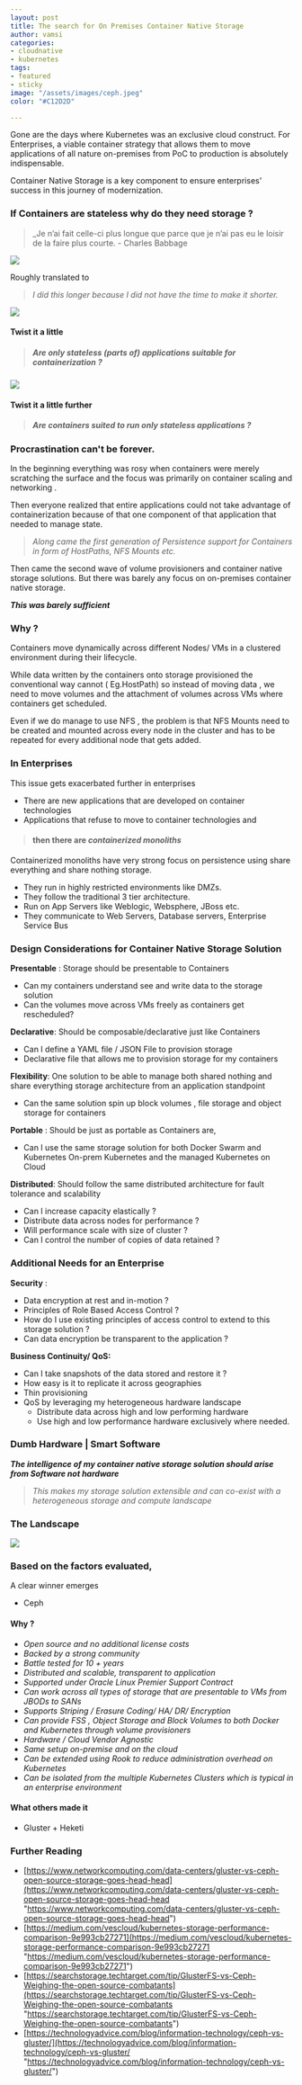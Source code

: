 ```yaml
---
layout: post
title: The search for On Premises Container Native Storage
author: vamsi
categories:
- cloudnative
- kubernetes
tags:
- featured
- sticky
image: "/assets/images/ceph.jpeg"
color: "#C12D2D"

---
```

Gone are the days where Kubernetes was an exclusive cloud construct. For Enterprises, a viable container strategy that allows them to move applications of all nature on-premises from PoC to production is absolutely indispensable. 

Container Native Storage is a key component to ensure enterprises' success in this journey of modernization. 

### If Containers are stateless why do they need storage ?

> _Je n’ai fait celle-ci plus longue que parce que je n’ai pas eu le loisir de la faire plus courte. - Charles Babbage

![](../assets/images/CephCharles.jpg)

Roughly translated to

> _I did this longer because I did not have the time to make it shorter._

![](../assets/images/twist.jpeg)

#### Twist it a little

> ##### _Are only **stateless** (parts of) applications suitable for **containerization** ?_

![](../assets/images/twist2.jpeg)

#### Twist it a little further

> ##### _Are **containers** suited to run only **stateless** applications ?_

### Procrastination can't be forever.

In the beginning everything was rosy when containers were merely scratching the surface and the focus was primarily on container scaling and networking .

Then everyone realized that entire applications could not take advantage of containerization because of that one component of that application that needed to manage state.

> _Along came the first generation of Persistence support for Containers in form of HostPaths, NFS Mounts etc._

Then came the second wave of volume provisioners and container native storage solutions. But there was barely any focus on on-premises container native storage.

**_This was barely sufficient_**

### Why ?

Containers move dynamically across different Nodes/ VMs in a clustered environment during their lifecycle.

While data written by the containers onto storage provisioned the conventional way cannot ( Eg.HostPath) so instead of moving data , we need to move volumes and the attachment of volumes across VMs where containers get scheduled.

Even if we do manage to use NFS , the problem is that NFS Mounts need to be created and mounted across every node in the cluster and has to be repeated for every additional node that gets added.

### In Enterprises

This issue gets exacerbated further in enterprises

* There are new applications that are developed on container technologies
* Applications that refuse to move to container technologies and

> #### then there are **_containerized monoliths_**

Containerized monoliths have very strong focus on persistence using share everything and share nothing storage.

* They run in highly restricted environments like DMZs.
* They follow the traditional 3 tier architecture. 
* Run on App Servers like Weblogic, Websphere, JBoss etc.
* They communicate to Web Servers, Database servers, Enterprise Service Bus

### Design Considerations for Container Native Storage Solution

**Presentable** : Storage should be presentable to Containers

* Can my containers understand see and write data to the storage solution
* Can the volumes move across VMs freely as containers get rescheduled?

**Declarative**: Should be composable/declarative just like Containers

* Can I define a YAML file / JSON File to provision storage
* Declarative file that allows me to provision storage for my containers

**Flexibility**: One solution to be able to manage both shared nothing and share everything storage architecture from an application standpoint

* Can the same solution spin up block volumes , file storage and object storage for containers

**Portable** : Should be just as portable as Containers are,

* Can I use the same storage solution for both Docker Swarm and Kubernetes
  On-prem Kubernetes and the managed Kubernetes on Cloud

**Distributed**: Should follow the same distributed architecture for fault tolerance and scalability

* Can I increase capacity elastically ?
* Distribute data across nodes for performance ?
* Will performance scale with size of cluster ?
* Can I control the number of copies of data retained ?

### Additional Needs for an Enterprise

**Security** :

* Data encryption at rest and in-motion ?
* Principles of Role Based Access Control ?
* How do I use existing principles of access control to extend to this storage solution ?
* Can data encryption be transparent to the application ?

**Business Continuity/ QoS:**

* Can I take snapshots of the data stored and restore it ?
* How easy is it to replicate it across geographies
* Thin provisioning
* QoS by leveraging my heterogeneous hardware landscape
  * Distribute data across high and low performing hardware
  * Use high and low performance hardware exclusively where needed.

### Dumb Hardware | Smart Software

**_The intelligence of my container native storage solution should arise from Software not hardware_**

> _This makes my storage solution extensible and can co-exist with a heterogeneous storage and compute landscape_

### The Landscape

![](https://i2.wp.com/softwareengineeringdaily.com/wp-content/uploads/2018/09/image1.png)

### Based on the factors evaluated,

A clear winner emerges

* Ceph

#### Why ?

* _Open source and no additional license costs_
* _Backed by a strong community_
* _Battle tested for 10 + years_
* _Distributed and scalable, transparent to application_
* _Supported under Oracle Linux Premier Support Contract_
* _Can work across all types of storage that are presentable to VMs from JBODs to SANs_
* _Supports Striping / Erasure Coding/ HA/ DR/ Encryption_
* _Can provide FSS , Object Storage and Block Volumes to both Docker and Kubernetes through volume provisioners_
* _Hardware / Cloud Vendor Agnostic_
* _Same setup on-premise and on the cloud_
* _Can be extended using Rook to reduce administration overhead on Kubernetes_
* _Can be isolated from the multiple Kubernetes Clusters which is typical in an enterprise environment_

#### What others made it

* Gluster + Heketi

### Further Reading

* [https://www.networkcomputing.com/data-centers/gluster-vs-ceph-open-source-storage-goes-head-head](https://www.networkcomputing.com/data-centers/gluster-vs-ceph-open-source-storage-goes-head-head "https://www.networkcomputing.com/data-centers/gluster-vs-ceph-open-source-storage-goes-head-head")
* [https://medium.com/vescloud/kubernetes-storage-performance-comparison-9e993cb27271](https://medium.com/vescloud/kubernetes-storage-performance-comparison-9e993cb27271 "https://medium.com/vescloud/kubernetes-storage-performance-comparison-9e993cb27271")
* [https://searchstorage.techtarget.com/tip/GlusterFS-vs-Ceph-Weighing-the-open-source-combatants](https://searchstorage.techtarget.com/tip/GlusterFS-vs-Ceph-Weighing-the-open-source-combatants "https://searchstorage.techtarget.com/tip/GlusterFS-vs-Ceph-Weighing-the-open-source-combatants")
* [https://technologyadvice.com/blog/information-technology/ceph-vs-gluster/](https://technologyadvice.com/blog/information-technology/ceph-vs-gluster/ "https://technologyadvice.com/blog/information-technology/ceph-vs-gluster/")